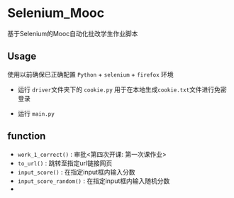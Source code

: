 # Selenium_Mooc

基于Selenium的Mooc自动化批改学生作业脚本



## Usage

使用以前确保已正确配置 `Python` + `selenium` + `firefox` 环境

- 运行 `driver`文件夹下的 `cookie.py` 用于在本地生成`cookie.txt`文件进行免密登录

- 运行 `main.py` 

## function
- `work_1_correct()` : 审批<第四次开课: 第一次课作业>
- `to_url()` : 跳转至指定url链接网页
- `input_score()` : 在指定input框内输入分数
- `input_score_random()` : 在指定input框内输入随机分数
- 